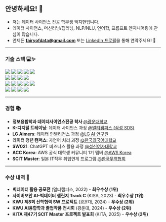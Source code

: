 ## 안녕하세요! 🤗  
- 저는 데이터 사이언스 전공 학부생 백지헌입니다.  
- 데이터 사이언스, 머신러닝/딥러닝, NLP/NLU, 언어학, 프롬프트 엔지니어링에 관심이 많습니다.  
- 언제든 **fairyofdata@gmail.com** 또는 [LinkedIn 프로필](https://www.linkedin.com/in/hjbaek/)을 통해 연락주세요! 📧  

---

### 기술 스택 💻✨  
<p>
  <img src="https://img.shields.io/badge/Colab-F9AB00?style=for-the-badge&logo=googlecolab&color=525252">
  <img src="https://img.shields.io/badge/python-3670A0?style=for-the-badge&logo=python&logoColor=ffdd54">  
  <img src="https://img.shields.io/badge/pandas-%23150458.svg?style=for-the-badge&logo=pandas&logoColor=white">
  <img src="https://img.shields.io/badge/numpy-%23013243.svg?style=for-the-badge&logo=numpy&logoColor=white">
  <img src="https://img.shields.io/badge/Matplotlib-%23ffffff.svg?style=for-the-badge&logo=Matplotlib&logoColor=black">
  <br>
  <img src="https://img.shields.io/badge/scikit--learn-%23F7931E.svg?style=for-the-badge&logo=scikit-learn&logoColor=white">
  <img src="https://img.shields.io/badge/PyTorch-%23EE4C2C.svg?style=for-the-badge&logo=PyTorch&logoColor=white">
  <img src="https://img.shields.io/badge/-HuggingFace-FDEE21?style=for-the-badge&logo=HuggingFace&logoColor=black">
  <img src="https://img.shields.io/badge/OpenAI API-74aa9c?style=for-the-badge&logo=openai&logoColor=white">
  <br>
  <img src="https://img.shields.io/badge/pycharm-143?style=for-the-badge&logo=pycharm&logoColor=black&color=black&labelColor=green">
  <img src="https://img.shields.io/badge/-selenium-%43B02A?style=for-the-badge&logo=selenium&logoColor=white">
  <img src="https://img.shields.io/badge/flask-%23000.svg?style=for-the-badge&logo=flask&logoColor=white">
  <img src="https://img.shields.io/badge/streamlit%20-%23FF0000.svg?style=for-the-badge&logo=streamlit&logoColor=white">
  <img src="https://img.shields.io/badge/MongoDB-%234ea94b.svg?style=for-the-badge&logo=mongodb&logoColor=white">
  <br>
  <img src="https://img.shields.io/badge/Visual%20Studio%20Code-0078d7.svg?style=for-the-badge&logo=visual-studio-code&logoColor=white">
  <img src="https://img.shields.io/badge/javascript-%23323330.svg?style=for-the-badge&logo=javascript&logoColor=%23F7DF1E">
  <img src="https://img.shields.io/badge/node.js-6DA55F?style=for-the-badge&logo=node.js&logoColor=white">
  <img src="https://img.shields.io/badge/bootstrap-%238511FA.svg?style=for-the-badge&logo=bootstrap&logoColor=white">
  <br>
</p>

---


### 경험 📚  
- **정보융합학과 데이터사이언스전공 학사** [@광운대학교](https://ic.kw.ac.kr:501/program/process.php)  
- **K-디지털 트레이닝**: 데이터 사이언스 과정 [@멀티캠퍼스 (삼성 SDS)](https://www.multicampus.com/em/enrolment/courseDetai?p_menu=NzUjU1VC&p_gubun=Qw==&corsCd=FA00NM)  
- **LG Aimers**: 데이터 인텔리전스 과정 [@LG AI 연구원](https://lgresearch.ai/news/view?seq=488)  
- **데이터 청년 캠퍼스**: 자연어 처리 과정 [@한국외국어대학교](https://ime.hufs.ac.kr/bbs/ime/509/71087/artclView.do)  
- **SW021**: ChatGPT 비즈니스 활용 과정 [@성신여자대학교](https://m.dhnews.co.kr/news/view/1065594826213812)  
- **ACC Korea**: AWS 공식 대학생 커뮤니티 1기 멤버 [@AWS Korea](https://www.awscloudclubs.kr/)  
- **SCIT Master**: 일본 IT직무 취업연계 프로그램 [@한국무역협회](https://newtradecampus.kita.net/page/user_job_CloudIT_courseguide_outline)  

---

### 수상 내역 🌟  
- **빅데이터 활용 공모전** (멀티캠퍼스, 2022) - **최우수상 (1위)**  
- **사이버보안 AI-빅데이터 챌린지 Track C** (KISA, 2023) - **최우수상 (1위)**  
- **KWU 제8회 산학협력 SW 프로젝트** (광운대, 2024) - **우수상 (2위)**  
- **KWU AI융합학과 졸업작품 전시회** (광운대, 2024) - **우수상 (2위)**  
- **KITA 제47기 SCIT Master 프로젝트 발표회** (KITA, 2025) - **우수상 (2위)**  
